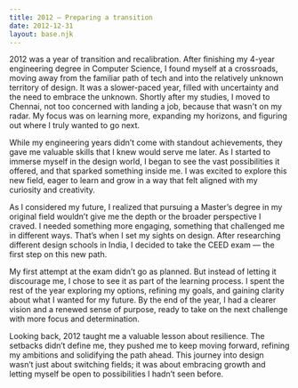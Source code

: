 ```yaml
---
title: 2012 — Preparing a transition
date: 2012-12-31
layout: base.njk
--- 
```


2012 was a year of transition and recalibration. After finishing my 4-year engineering degree in Computer Science, I found myself at a crossroads, moving away from the familiar path of tech and into the relatively unknown territory of design. It was a slower-paced year, filled with uncertainty and the need to embrace the unknown. Shortly after my studies, I moved to Chennai, not too concerned with landing a job, because that wasn't on my radar. My focus was on learning more, expanding my horizons, and figuring out where I truly wanted to go next.

While my engineering years didn’t come with standout achievements, they gave me valuable skills that I knew would serve me later. As I started to immerse myself in the design world, I began to see the vast possibilities it offered, and that sparked something inside me. I was excited to explore this new field, eager to learn and grow in a way that felt aligned with my curiosity and creativity.

As I considered my future, I realized that pursuing a Master’s degree in my original field wouldn’t give me the depth or the broader perspective I craved. I needed something more engaging, something that challenged me in different ways. That’s when I set my sights on design. After researching different design schools in India, I decided to take the CEED exam — the first step on this new path.

My first attempt at the exam didn’t go as planned. But instead of letting it discourage me, I chose to see it as part of the learning process. I spent the rest of the year exploring my options, refining my goals, and gaining clarity about what I wanted for my future. By the end of the year, I had a clearer vision and a renewed sense of purpose, ready to take on the next challenge with more focus and determination.

Looking back, 2012 taught me a valuable lesson about resilience. The setbacks didn’t define me, they pushed me to keep moving forward, refining my ambitions and solidifying the path ahead. This journey into design wasn’t just about switching fields; it was about embracing growth and letting myself be open to possibilities I hadn’t seen before.